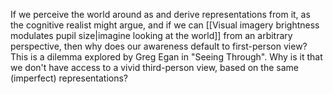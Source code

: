 ---
---

If we perceive the world around as and derive representations from it, as the cognitive realist might argue, and if we can [[Visual imagery brightness modulates pupil size|imagine looking at the world]] from an arbitrary perspective, then why does our awareness default to first-person view? This is a dilemma explored by Greg Egan in "Seeing Through". Why is it that we don't have access to a vivid third-person view, based on the same (imperfect) representations?